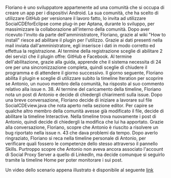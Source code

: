 Floriano è uno sviluppatore appartenente ad una comunità che si occupa di creare un app per i dispositivi Android. La sua comunità, che ha scelto di utilizzare GitHub per versionare il lavoro fatto, lo invita ad utilizzare SocialCDEforEclipse come plug-in per Aptana, durante lo sviluppo, per massimizzare la collaborazione all'interno della comunità. 
Dopo aver ricevuto l'invito da parte dell'amministratore, Floriano, grazie al wiki "How to install" riesce ad abilitare il plugin per l'utilizzo. Grazie ai dati presenti nella mail inviata dall'amministratore, egli inserisce i dati in modo corretto ed effettua la registrazione. 
Al termine della registrazione sceglie di abilitare 2 dei servizi che il plugin offre: GitHub e Facebook. 
Al termine dell'abilitazione, grazie alla guida, apprende che il sistema necessita di 24 ore per una sincronizzazione completa, quindi sceglie di chiudere il programma e di attendere il giorno successivo. 
Il giorno seguente, Floriano abilita il plugin e sceglie di utilizzare subito la timeline Iteration per scoprire se Antonio, un nuovo membro della comunità, ha risposto al suo commento relativo alla issue n. 38. 
Al termine del caricamento della timeline, Floriano nota un post di Antonio e decide di chiedergli chiarimenti sulla issue.
Dopo una breve conversazione, Floriano decide di iniziare a lavorare sul file SocialCDEview.java che nota aperto nella sezione editor. Per capire se qualche altro membro della comunità avesse già modificato il file, decide di abilitare la timeline Interactive. Nella timeline trova nuovamente i post di Antonio, quindi decide di chiedergli la modifica che lui ha apportato. Grazie alla conversazione, Floriano, scopre che Antonio è riuscito a risolvere un bug riportato nella issue n. 43 che dava problemi da tempo.
Dopo averlo ringraziato, Floriano si reca nella timeline personale di Antonio, per verificare quali fossero le competenze dello stesso attraverso il pannello Skills. Purtroppo scopre che Antonio non aveva ancora associato l'account di Social Proxy Server a quello di LinkedIn, ma decide comunque si seguirlo tramite la timeline Home per poter monitorare i sui post.

Un video dello scenario appena illustrato è disponibile al seguente [link](https://github.com/collab-uniba/socialcde4eclipse/blob/master/scenario/Scenario_SocialCDE4Eclipse.mp4)